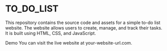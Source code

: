 # TO_DO_LIST

This repository contains the source code and assets for a simple to-do list website. The website allows users to create, manage, and track their tasks. It is built using HTML, CSS, and JavaScript.

Demo
You can visit the live website at your-website-url.com.
